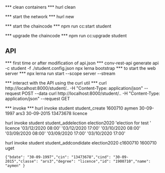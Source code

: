 *** clean containers *** 
hurl clean 


*** start the network *** 
hurl new 

*** start the chaincode *** 
npm  run cc:start student 


*** upgrade the chaincode ***
npm run cc:upgrade student <version>

## API 
*** first time  or after modification of api.json *** 
conv-rest-api generate api -c student -f ./student.config.json
npx lerna bootstrap
*** to start the web server *** 
npx lerna run start --scope server --stream

*** interact with the API using the curl util ***
curl http://localhost:8000/student/.. -H "Content-Type: application/json" --request POST  --data 
curl http://localhost:8000/student/.. -H "Content-Type: application/json" --request GET 


*** invoke ***
hurl invoke student student_create 1600710 aymen 30-09-1997 ars3 30-09-2015 13473678 licence

hurl invoke student student_addelection election2020 'election for test ' licence '03/12/2020 08:00' '03/12/2020 17:00' '03/10/2020 08:00' '03/09/2020 08:00' '03/09/2020 17:00' '03/10/2020 17:00'


hurl invoke student student_addcondidate election2020 c1600710 1600710 uget



    {"bdate": "30-09-1997","cin": "13473678","cind": "30-09-2015","classe": "ars3","degree": "licence","id": "1900710","name": "aymen" }